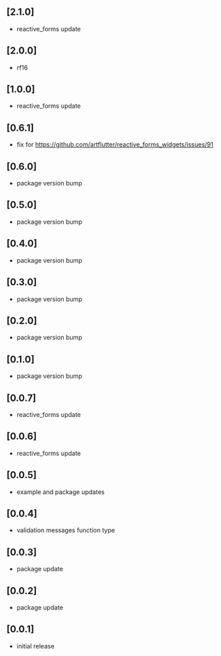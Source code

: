 ## [2.1.0]

- reactive_forms update

## [2.0.0]

- rf16

## [1.0.0]

- reactive_forms update

## [0.6.1]

- fix for https://github.com/artflutter/reactive_forms_widgets/issues/91

## [0.6.0]

- package version bump

## [0.5.0]

- package version bump

## [0.4.0]

- package version bump

## [0.3.0]

- package version bump

## [0.2.0]

- package version bump

## [0.1.0]

- package version bump

## [0.0.7]

- reactive_forms update

## [0.0.6]

- reactive_forms update

## [0.0.5]

- example and package updates

## [0.0.4]

- validation messages function type

## [0.0.3]

- package update

## [0.0.2]

- package update

## [0.0.1]

- initial release

